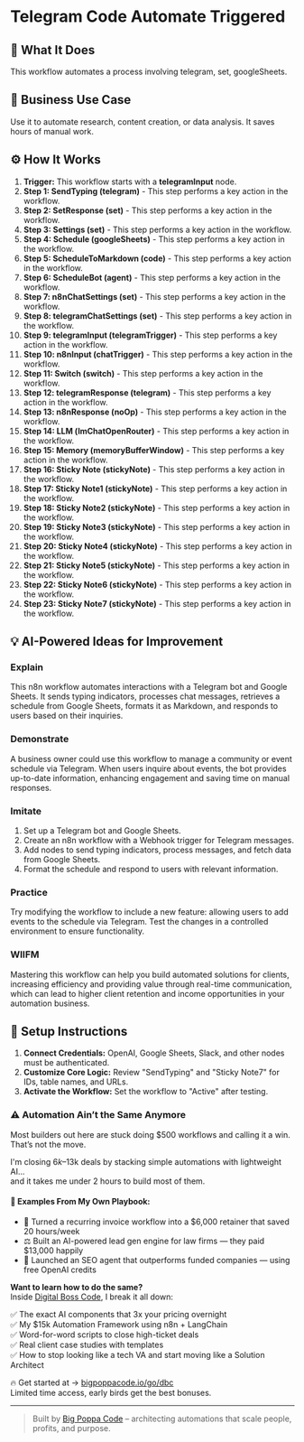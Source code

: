 # Telegram Code Automate Triggered

## 🚀 What It Does
This workflow automates a process involving telegram, set, googleSheets.

## 💼 Business Use Case
Use it to automate research, content creation, or data analysis. It saves hours of manual work.

## ⚙️ How It Works
1.  **Trigger:** This workflow starts with a **telegramInput** node.
2. **Step 1: SendTyping (telegram)** - This step performs a key action in the workflow.
3. **Step 2: SetResponse (set)** - This step performs a key action in the workflow.
4. **Step 3: Settings (set)** - This step performs a key action in the workflow.
5. **Step 4: Schedule (googleSheets)** - This step performs a key action in the workflow.
6. **Step 5: ScheduleToMarkdown (code)** - This step performs a key action in the workflow.
7. **Step 6: ScheduleBot (agent)** - This step performs a key action in the workflow.
8. **Step 7: n8nChatSettings (set)** - This step performs a key action in the workflow.
9. **Step 8: telegramChatSettings (set)** - This step performs a key action in the workflow.
10. **Step 9: telegramInput (telegramTrigger)** - This step performs a key action in the workflow.
11. **Step 10: n8nInput (chatTrigger)** - This step performs a key action in the workflow.
12. **Step 11: Switch (switch)** - This step performs a key action in the workflow.
13. **Step 12: telegramResponse (telegram)** - This step performs a key action in the workflow.
14. **Step 13: n8nResponse (noOp)** - This step performs a key action in the workflow.
15. **Step 14: LLM (lmChatOpenRouter)** - This step performs a key action in the workflow.
16. **Step 15: Memory (memoryBufferWindow)** - This step performs a key action in the workflow.
17. **Step 16: Sticky Note (stickyNote)** - This step performs a key action in the workflow.
18. **Step 17: Sticky Note1 (stickyNote)** - This step performs a key action in the workflow.
19. **Step 18: Sticky Note2 (stickyNote)** - This step performs a key action in the workflow.
20. **Step 19: Sticky Note3 (stickyNote)** - This step performs a key action in the workflow.
21. **Step 20: Sticky Note4 (stickyNote)** - This step performs a key action in the workflow.
22. **Step 21: Sticky Note5 (stickyNote)** - This step performs a key action in the workflow.
23. **Step 22: Sticky Note6 (stickyNote)** - This step performs a key action in the workflow.
24. **Step 23: Sticky Note7 (stickyNote)** - This step performs a key action in the workflow.

## 💡 AI-Powered Ideas for Improvement
### Explain
This n8n workflow automates interactions with a Telegram bot and Google Sheets. It sends typing indicators, processes chat messages, retrieves a schedule from Google Sheets, formats it as Markdown, and responds to users based on their inquiries.

### Demonstrate
A business owner could use this workflow to manage a community or event schedule via Telegram. When users inquire about events, the bot provides up-to-date information, enhancing engagement and saving time on manual responses.

### Imitate
1. Set up a Telegram bot and Google Sheets.
2. Create an n8n workflow with a Webhook trigger for Telegram messages.
3. Add nodes to send typing indicators, process messages, and fetch data from Google Sheets.
4. Format the schedule and respond to users with relevant information.

### Practice
Try modifying the workflow to include a new feature: allowing users to add events to the schedule via Telegram. Test the changes in a controlled environment to ensure functionality.

### WIIFM
Mastering this workflow can help you build automated solutions for clients, increasing efficiency and providing value through real-time communication, which can lead to higher client retention and income opportunities in your automation business.

## 🔧 Setup Instructions
1. **Connect Credentials:** OpenAI, Google Sheets, Slack, and other nodes must be authenticated.
2. **Customize Core Logic:** Review "SendTyping" and "Sticky Note7" for IDs, table names, and URLs.
3. **Activate the Workflow:** Set the workflow to "Active" after testing.

### ⚠️ Automation Ain’t the Same Anymore

Most builders out here are stuck doing $500 workflows and calling it a win.  
That’s not the move.  

I'm closing $6k–$13k deals by stacking simple automations with lightweight AI...  
and it takes me under 2 hours to build most of them.

#### 🧠 Examples From My Own Playbook:
- 🔁 Turned a recurring invoice workflow into a $6,000 retainer that saved 20 hours/week  
- ⚖️ Built an AI-powered lead gen engine for law firms — they paid $13,000 happily  
- 🚀 Launched an SEO agent that outperforms funded companies — using free OpenAI credits  

**Want to learn how to do the same?**  
Inside [Digital Boss Code](https://bigpoppacode.io/go/dbc), I break it all down:

✅ The exact AI components that 3x your pricing overnight  
✅ My $15k Automation Framework using n8n + LangChain  
✅ Word-for-word scripts to close high-ticket deals  
✅ Real client case studies with templates  
✅ How to stop looking like a tech VA and start moving like a Solution Architect  

🔥 Get started at → [bigpoppacode.io/go/dbc](https://bigpoppacode.io/go/dbc)  
Limited time access, early birds get the best bonuses.

---
> Built by [Big Poppa Code](https://bigpoppacode.io) – architecting automations that scale people, profits, and purpose.

